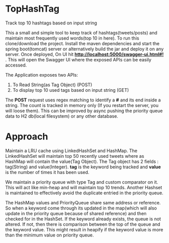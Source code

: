# TopHashTag
Track top 10 hashtags based on input string

This a small and simple tool to keep track of hashtags(tweets/posts) and maintain most frequently used words(top 10 in here).
To run this clone/download the project. Install the maven dependencies and start the spring boot(tomcat) server or alternatively build the jar and deploy it on any server.
Once deployed, On UI hit **[http://localhost:5000/swagger-ui.html#!]** . This will open the Swagger UI where the exposed APIs can be easily accessed.

The Application exposes two APIs:

1. To Read String(as Tag Object) (POST)
2. To display top 10 used tags based on input string (GET)

The **POST** request uses regex matching to identify a **#** and its end inside a string.
The count is tracked in memory only (If you restart the server, you will loose them). This can be improved by async pushing the priority queue data to H2 db(local filesystem) or any other database.

# Approach

Maintain a LRU cache using LinkedHashSet and HashMap. The LinkedHashSet will maintain top 50 recently used tweets where as HashMap will contain the value(Tag Object).
The Tag object has 2 fields : tag(String) and value(Integer). **tag** is the keyword being tracked and **value** is the number of times it has been used.

We maintain a priority queue with type Tag and custom comparator on it. This will act like min-heap and will maintain top 10 trends.
Another Hashset is maintained to effectively avoid the duplicate entried in the priority queue.

The HashMap values and PriorityQueue share same address or reference. So when a keyword come through its updated in the map(which will also update in the priority queue because of shared reference)
and then checked for in the HashSet. If the keyword already exists, the queue is not altered. If not, then there is comparison between the top of the queue and the keyword value.
This might result in heapify if the keyword value is more than the minimum value on priority queue.

[http://localhost:5000/swagger-ui.html#!]: http://localhost:5000/swagger-ui.html#!
